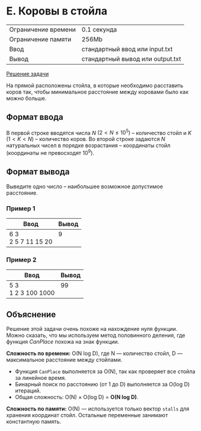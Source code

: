 # E. Коровы в стойла

<table>
    <tr>
        <td>Ограничение времени</td>
        <td>0.1 секунда</td>
    </tr>
    <tr>
        <td>Ограничение памяти</td>
        <td>256Mb</td>
    </tr>
    <tr>
        <td>Ввод</td>
        <td>стандартный ввод или input.txt</td>
    </tr>
    <tr>
        <td>Вывод</td>
        <td>стандартный вывод или output.txt</td>
    </tr>
</table>

[Решение задачи](./main.cpp)

На прямой расположены стойла, в которые необходимо расставить коров так, чтобы минимальное расстояние между коровами было как можно больше.


## Формат ввода

В первой строке вводятся числа $N$ $(2 < N \leq 10^5)$ – количество стойл и $K$ $(1 < K < N)$ – количество коров.
Во второй строке задаются $N$ натуральных чисел в порядке возрастания – координаты стойл (координаты не превосходят $10^9$).


## Формат вывода

Выведите одно число – наибольшее возможное допустимое расстояние.


### Пример 1

| Ввод | Вывод |
| -- | -- |
| 6 3<br>2 5 7 11 15 20 | 9<br><br> |

### Пример 2

| Ввод | Вывод |
| -- | -- |
| 5 3<br>1 2 3 100 1000 | 99<br><br> |


## Объяснение

Решение этой задачи очень похоже на нахождение нуля функции.
Можно сказать, что мы используем метод половинного деления, где функция $CanPlace$ похожа на знак функции.

**Сложность по времени:**
O(N log D), где N — количество стойл, D — максимальное расстояние между стойлами.
- Функция `CanPlace` выполняется за O(N), так как проверяет все стойла за линейное время.
- Бинарный поиск по расстоянию (от 1 до D) выполняется за O(log D) итераций.
- Общая сложность: O(N) × O(log D) = **O(N log D)**.

**Сложность по памяти:**
O(N) — используется только вектор `stalls` для хранения координат стойл.
Остальные переменные занимают константную память.
